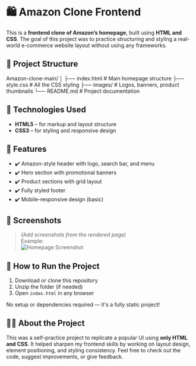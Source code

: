 # 🛍️ Amazon Clone Frontend

This is a **frontend clone of Amazon’s homepage**, built using **HTML and CSS**. The goal of this project was to practice structuring and styling a real-world e-commerce website layout without using any frameworks.

## 📁 Project Structure

Amazon-clone-main/
│
├── index.html            # Main homepage structure
├── style.css             # All the CSS styling
├── images/               # Logos, banners, product thumbnails
└── README.md             # Project documentation

## 🔧 Technologies Used

- **HTML5** – for markup and layout structure
- **CSS3** – for styling and responsive design

## 🎯 Features

- ✔️ Amazon-style header with logo, search bar, and menu
- ✔️ Hero section with promotional banners
- ✔️ Product sections with grid layout
- ✔️ Fully styled footer
- ✔️ Mobile-responsive design (basic)

## 📸 Screenshots

> *(Add screenshots from the rendered page)*  
> Example:  
> ![Homepage Screenshot](./images/screenshot.png)

## 🚀 How to Run the Project

1. Download or clone this repository
2. Unzip the folder (if needed)
3. Open `index.html` in any browser

No setup or dependencies required — it's a fully static project!

## 🙋‍♂️ About the Project

This was a self-practice project to replicate a popular UI using **only HTML and CSS**. It helped sharpen my frontend skills by working on layout design, element positioning, and styling consistency.
Feel free to check out the code, suggest improvements, or give feedback.  
